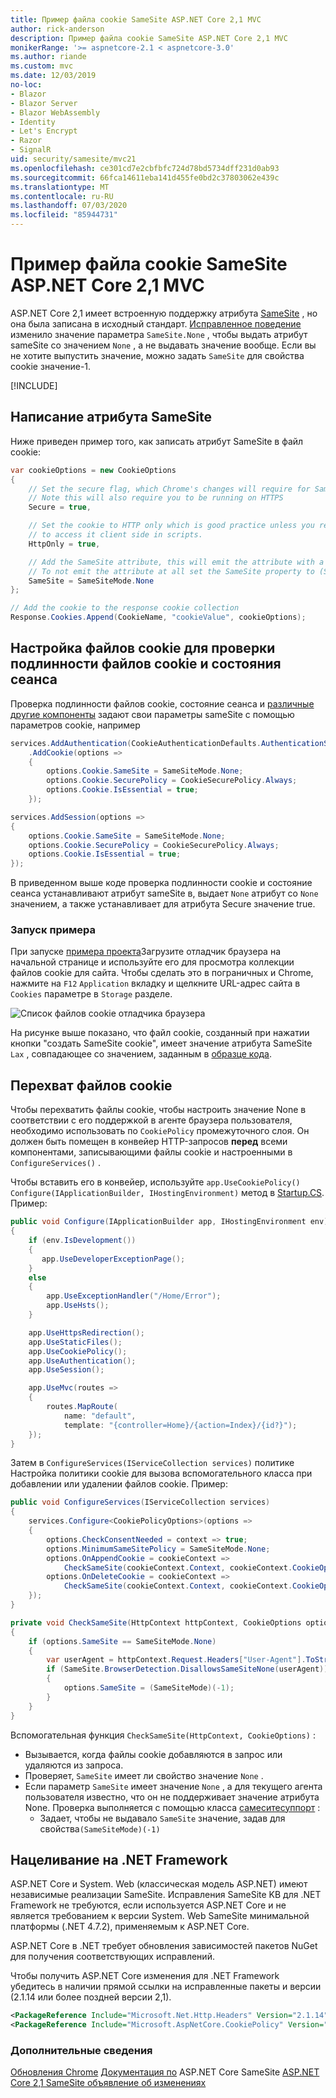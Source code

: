 ```yaml
---
title: Пример файла cookie SameSite ASP.NET Core 2,1 MVC
author: rick-anderson
description: Пример файла cookie SameSite ASP.NET Core 2,1 MVC
monikerRange: '>= aspnetcore-2.1 < aspnetcore-3.0'
ms.author: riande
ms.custom: mvc
ms.date: 12/03/2019
no-loc:
- Blazor
- Blazor Server
- Blazor WebAssembly
- Identity
- Let's Encrypt
- Razor
- SignalR
uid: security/samesite/mvc21
ms.openlocfilehash: ce301cd7e2cbfbfc724d78bd5734dff231d0ab93
ms.sourcegitcommit: 66fca14611eba141d455fe0bd2c37803062e439c
ms.translationtype: MT
ms.contentlocale: ru-RU
ms.lasthandoff: 07/03/2020
ms.locfileid: "85944731"
---
```

# <a name="aspnet-core-21-mvc-samesite-cookie-sample"></a>Пример файла cookie SameSite ASP.NET Core 2,1 MVC

ASP.NET Core 2,1 имеет встроенную поддержку атрибута [SameSite](https://www.owasp.org/index.php/SameSite) , но она была записана в исходный стандарт. [Исправленное поведение](https://github.com/dotnet/aspnetcore/issues/8212) изменило значение параметра `SameSite.None` , чтобы выдать атрибут sameSite со значением `None` , а не выдавать значение вообще. Если вы не хотите выпустить значение, можно задать `SameSite` для свойства cookie значение-1.

[!INCLUDE[](~/includes/SameSiteIdentity.md)]

## <a name="writing-the-samesite-attribute"></a><a name="sampleCode"></a>Написание атрибута SameSite

Ниже приведен пример того, как записать атрибут SameSite в файл cookie:

```c#
var cookieOptions = new CookieOptions
{
    // Set the secure flag, which Chrome's changes will require for SameSite none.
    // Note this will also require you to be running on HTTPS
    Secure = true,

    // Set the cookie to HTTP only which is good practice unless you really do need
    // to access it client side in scripts.
    HttpOnly = true,

    // Add the SameSite attribute, this will emit the attribute with a value of none.
    // To not emit the attribute at all set the SameSite property to (SameSiteMode)(-1).
    SameSite = SameSiteMode.None
};

// Add the cookie to the response cookie collection
Response.Cookies.Append(CookieName, "cookieValue", cookieOptions);
```

## <a name="setting-cookie-authentication-and-session-state-cookies"></a>Настройка файлов cookie для проверки подлинности файлов cookie и состояния сеанса

Проверка подлинности файлов cookie, состояние сеанса и [различные другие компоненты](https://docs.microsoft.com/aspnet/core/security/samesite?view=aspnetcore-2.1) задают свои параметры sameSite с помощью параметров cookie, например

```c#
services.AddAuthentication(CookieAuthenticationDefaults.AuthenticationScheme)
    .AddCookie(options =>
    {
        options.Cookie.SameSite = SameSiteMode.None;
        options.Cookie.SecurePolicy = CookieSecurePolicy.Always;
        options.Cookie.IsEssential = true;
    });

services.AddSession(options =>
{
    options.Cookie.SameSite = SameSiteMode.None;
    options.Cookie.SecurePolicy = CookieSecurePolicy.Always;
    options.Cookie.IsEssential = true;
});
```

В приведенном выше коде проверка подлинности cookie и состояние сеанса устанавливают атрибут sameSite в, выдает `None` атрибут со `None` значением, а также устанавливает для атрибута Secure значение true.

### <a name="run-the-sample"></a>Запуск примера

При запуске [примера проекта](https://github.com/blowdart/AspNetSameSiteSamples/tree/master/AspNetCore21MVC)Загрузите отладчик браузера на начальной странице и используйте его для просмотра коллекции файлов cookie для сайта. Чтобы сделать это в пограничных и Chrome, нажмите на `F12` `Application` вкладку и щелкните URL-адрес сайта в `Cookies` параметре в `Storage` разделе.

![Список файлов cookie отладчика браузера](BrowserDebugger.png)

На рисунке выше показано, что файл cookie, созданный при нажатии кнопки "создать SameSite cookie", имеет значение атрибута SameSite `Lax` , совпадающее со значением, заданным в [образце кода](#sampleCode).

## <a name="intercepting-cookies"></a><a name="interception"></a>Перехват файлов cookie

Чтобы перехватить файлы cookie, чтобы настроить значение None в соответствии с его поддержкой в агенте браузера пользователя, необходимо использовать по `CookiePolicy` промежуточного слоя. Он должен быть помещен в конвейер HTTP-запросов **перед** всеми компонентами, записывающими файлы cookie и настроенными в `ConfigureServices()` .

Чтобы вставить его в конвейер, используйте `app.UseCookiePolicy()` `Configure(IApplicationBuilder, IHostingEnvironment)` метод в [Startup.CS](https://github.com/blowdart/AspNetSameSiteSamples/blob/master/AspNetCore21MVC/Startup.cs). Пример:

```c#
public void Configure(IApplicationBuilder app, IHostingEnvironment env)
{
    if (env.IsDevelopment())
    {
       app.UseDeveloperExceptionPage();
    }
    else
    {
        app.UseExceptionHandler("/Home/Error");
        app.UseHsts();
    }

    app.UseHttpsRedirection();
    app.UseStaticFiles();
    app.UseCookiePolicy();
    app.UseAuthentication();
    app.UseSession();

    app.UseMvc(routes =>
    {
        routes.MapRoute(
            name: "default",
            template: "{controller=Home}/{action=Index}/{id?}");
    });
}
```

Затем в `ConfigureServices(IServiceCollection services)` политике Настройка политики cookie для вызова вспомогательного класса при добавлении или удалении файлов cookie. Пример:

```c#
public void ConfigureServices(IServiceCollection services)
{
    services.Configure<CookiePolicyOptions>(options =>
    {
        options.CheckConsentNeeded = context => true;
        options.MinimumSameSitePolicy = SameSiteMode.None;
        options.OnAppendCookie = cookieContext =>
            CheckSameSite(cookieContext.Context, cookieContext.CookieOptions);
        options.OnDeleteCookie = cookieContext =>
            CheckSameSite(cookieContext.Context, cookieContext.CookieOptions);
    });
}

private void CheckSameSite(HttpContext httpContext, CookieOptions options)
{
    if (options.SameSite == SameSiteMode.None)
    {
        var userAgent = httpContext.Request.Headers["User-Agent"].ToString();
        if (SameSite.BrowserDetection.DisallowsSameSiteNone(userAgent))
        {
            options.SameSite = (SameSiteMode)(-1);
        }
    }
}
```

Вспомогательная функция `CheckSameSite(HttpContext, CookieOptions)` :

* Вызывается, когда файлы cookie добавляются в запрос или удаляются из запроса.
* Проверяет, `SameSite` имеет ли свойство значение `None` .
* Если параметр `SameSite` имеет значение `None` , а для текущего агента пользователя известно, что он не поддерживает значение атрибута None. Проверка выполняется с помощью класса [самеситесуппорт](https://github.com/dotnet/AspNetCore.Docs/tree/master/aspnetcore/security/samesite/sample/snippets/SameSiteSupport.cs) :
  * Задает, чтобы не выдавало `SameSite` значение, задав для свойства`(SameSiteMode)(-1)`

## <a name="targeting-net-framework"></a>Нацеливание на .NET Framework

ASP.NET Core и System. Web (классическая модель ASP.NET) имеют независимые реализации SameSite. Исправления SameSite KB для .NET Framework не требуются, если используется ASP.NET Core и не является требованием к версии System. Web SameSite минимальной платформы (.NET 4.7.2), применяемым к ASP.NET Core.

ASP.NET Core в .NET требует обновления зависимостей пакетов NuGet для получения соответствующих исправлений.

Чтобы получить ASP.NET Core изменения для .NET Framework убедитесь в наличии прямой ссылки на исправленные пакеты и версии (2.1.14 или более поздней версии 2,1).

```xml
<PackageReference Include="Microsoft.Net.Http.Headers" Version="2.1.14" />
<PackageReference Include="Microsoft.AspNetCore.CookiePolicy" Version="2.1.14" />
```

### <a name="more-information"></a>Дополнительные сведения
 
[Обновления Chrome](https://www.chromium.org/updates/same-site) 
 [Документация по](https://docs.microsoft.com/aspnet/core/security/samesite?view=aspnetcore-2.1) 
 ASP.NET Core SameSite [ASP.NET Core 2,1 SameSite объявление об изменениях](https://github.com/dotnet/aspnetcore/issues/8212)